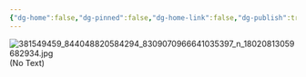 ```yaml
---
{"dg-home":false,"dg-pinned":false,"dg-home-link":false,"dg-publish":true,"tags":["dgblip"],"disabled rules":["yaml-title","yaml-title-alias","file-name-heading"],"title":"philipp on instagram @ 2023-09-23","created-date":"2023-09-23T13:00:00","updated-date":"2025-05-02T17:43:08","dg-path":"blips/18020813059682934.md","permalink":"/blips/18020813059682934/","dgPassFrontmatter":true}
---
```



![381549459_844048820584294_8309070966641035397_n_18020813059682934.jpg](/img/user/attachments/381549459_844048820584294_8309070966641035397_n_18020813059682934.jpg)
(No Text)



